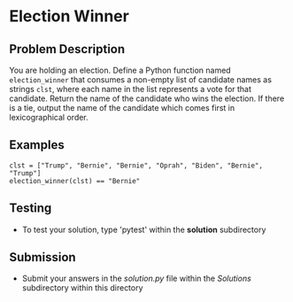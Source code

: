 # Election Winner

## Problem Description 
You are holding an election. Define a Python function named `election_winner` that consumes a non-empty list of candidate names as strings `clst`, where each name in the list represents a vote for that candidate. Return the name of the candidate who wins the election. If there is a tie, output the name of the candidate which comes first in lexicographical order.

## Examples
```
clst = ["Trump", "Bernie", "Bernie", "Oprah", "Biden", "Bernie", "Trump"]
election_winner(clst) == "Bernie"
```

## Testing
* To test your solution, type 'pytest' within the **solution** subdirectory

## Submission
* Submit your answers in the *solution.py* file within the *Solutions* subdirectory within this directory